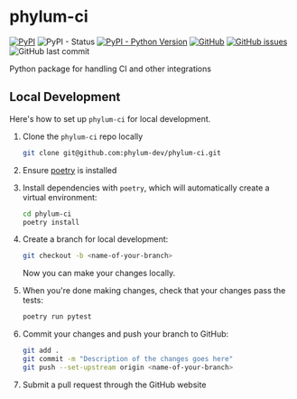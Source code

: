 # phylum-ci

[![PyPI](https://img.shields.io/pypi/v/phylum-ci)](https://pypi.org/project/phylum-ci/)
![PyPI - Status](https://img.shields.io/pypi/status/phylum-ci)
[![PyPI - Python Version](https://img.shields.io/pypi/pyversions/phylum-ci)](https://pypi.org/project/phylum-ci/)
[![GitHub](https://img.shields.io/github/license/phylum-dev/phylum-ci)](https://github.com/phylum-dev/phylum-ci/blob/main/LICENSE)
[![GitHub issues](https://img.shields.io/github/issues/phylum-dev/phylum-ci)](https://github.com/phylum-dev/phylum-ci/issues)
![GitHub last commit](https://img.shields.io/github/last-commit/phylum-dev/phylum-ci)
<!-- TODO: enable build status shield(s) when there are workflows to reference
[![Build Status](https://github.com/phylum-dev/phylum-ci/actions/workflows/dev.yml/badge.svg)](https://github.com/phylum-dev/phylum-ci/actions/workflows/dev.yml)
-->

Python package for handling CI and other integrations

## Local Development

Here's how to set up `phylum-ci` for local development.

1. Clone the `phylum-ci` repo locally

    ```sh
    git clone git@github.com:phylum-dev/phylum-ci.git
    ```

2. Ensure [poetry](https://python-poetry.org/docs/) is installed
3. Install dependencies with `poetry`, which will automatically create a virtual environment:

    ```sh
    cd phylum-ci
    poetry install
    ```

4. Create a branch for local development:

    ```sh
    git checkout -b <name-of-your-branch>
    ```

    Now you can make your changes locally.

5. When you're done making changes, check that your changes pass the tests:

    ```sh
    poetry run pytest
    ```

6. Commit your changes and push your branch to GitHub:

    ```sh
    git add .
    git commit -m "Description of the changes goes here"
    git push --set-upstream origin <name-of-your-branch>
    ```

7. Submit a pull request through the GitHub website
